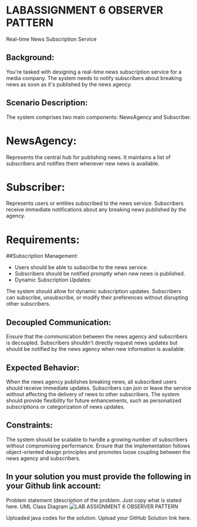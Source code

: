 # LABASSIGNMENT 6 OBSERVER PATTERN
Real-time News Subscription Service

## Background:
 You're tasked with designing a real-time news subscription service for a media company. The system needs to notify subscribers about breaking news as soon as it's published by the news agency.

## Scenario Description: 
The system comprises two main components: NewsAgency and Subscriber.

# NewsAgency:
 Represents the central hub for publishing news. It maintains a list of subscribers and notifies them whenever new news is available.

# Subscriber: 
Represents users or entities subscribed to the news service. Subscribers receive immediate notifications about any breaking news published by the agency.

# Requirements:

##Subscription Management:
- Users should be able to subscribe to the news service.
- Subscribers should be notified promptly when new news is published.
- Dynamic Subscription Updates:

The system should allow for dynamic subscription updates. Subscribers can subscribe, unsubscribe, or modify their preferences without disrupting other subscribers.

## Decoupled Communication:
Ensure that the communication between the news agency and subscribers is decoupled. Subscribers shouldn't directly request news updates but should be notified by the news agency when new information is available.

## Expected Behavior:
When the news agency publishes breaking news, all subscribed users should receive immediate updates.
Subscribers can join or leave the service without affecting the delivery of news to other subscribers.
The system should provide flexibility for future enhancements, such as personalized subscriptions or categorization of news updates.

## Constraints:
The system should be scalable to handle a growing number of subscribers without compromising performance.
Ensure that the implementation follows object-oriented design principles and promotes loose coupling between the news agency and subscribers.

## In your solution you must provide the following in your Github link account:
Problem statement (description of the problem. Just copy what is stated here.
UML Class Diagram
![LAB ASSIGNMENT 6 OBSERVER PATTERN](https://github.com/user-attachments/assets/1db8f3f8-a2bf-4862-8c8d-2c30f347f583)

Uploaded java codes for the solution.
Upload your GitHub Solution link here.
